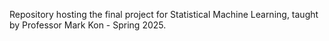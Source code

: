 Repository hosting the final project for Statistical Machine Learning, taught by Professor Mark Kon - Spring 2025.
